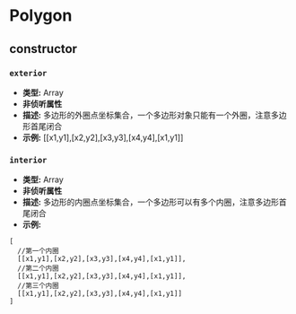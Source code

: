 # Polygon

## constructor

### `exterior`

- **类型:** Array
- **非侦听属性**
- **描述:** 多边形的外圈点坐标集合，一个多边形对象只能有一个外圈，注意多边形首尾闭合
- **示例:** [[x1,y1],[x2,y2],[x3,y3],[x4,y4],[x1,y1]]

### `interior`

- **类型:** Array
- **非侦听属性**
- **描述:** 多边形的内圈点坐标集合，一个多边形可以有多个内圈，注意多边形首尾闭合
- **示例:**

```
[
  //第一个内圈
  [[x1,y1],[x2,y2],[x3,y3],[x4,y4],[x1,y1]],
  //第二个内圈
  [[x1,y1],[x2,y2],[x3,y3],[x4,y4],[x1,y1]],
  //第三个内圈
  [[x1,y1],[x2,y2],[x3,y3],[x4,y4],[x1,y1]]
]
```
